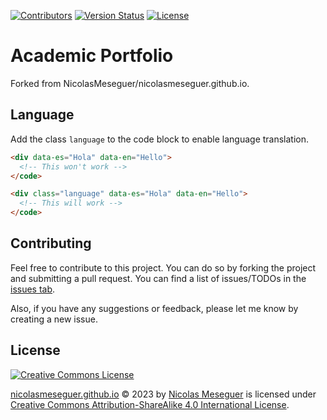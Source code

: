 <p align="left">
<a href="https://github.com/minseogkim/minseogkim.github.io/graphs/contributors"><img src="https://img.shields.io/badge/contributors-1-brightgreen" alt="Contributors"></a>
<a href="https://github.com/minseogkim/minseogkim.github.io/releases"><img src="https://img.shields.io/badge/version-alpha-8A2BE2" alt="Version Status"></a>
<a href="https://github.com/Mowatave/amadeus"><img src="https://img.shields.io/badge/license-CC-blue" alt="License"></a>
</p>

Academic Portfolio
=====================================

Forked from NicolasMeseguer/nicolasmeseguer.github.io.

Language
--------
Add the class `language` to the code block to enable language translation.

```html
<div data-es="Hola" data-en="Hello">
  <!-- This won't work -->
</code>
```

```html
<div class="language" data-es="Hola" data-en="Hello">
  <!-- This will work -->
</code>
```

Contributing
------------
Feel free to contribute to this project. You can do so by forking the project and submitting a pull request. You can find a list of issues/TODOs in the [issues tab](https://github.com/NicolasMeseguer/nicolasmeseguer.github.io/issues).

Also, if you have any suggestions or feedback, please let me know by creating a new issue.

License
-------

[![Creative Commons License](https://i.creativecommons.org/l/by-sa/4.0/88x31.png)](http://creativecommons.org/licenses/by-sa/4.0/)

[nicolasmeseguer.github.io](https://github.com/NicolasMeseguer/nicolasmeseguer.github.io) © 2023 by [Nicolas Meseguer](https://github.com/NicolasMeseguer) is licensed under [Creative Commons Attribution-ShareAlike 4.0 International License](http://creativecommons.org/licenses/by-sa/4.0/). 
